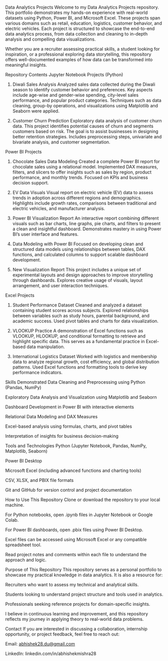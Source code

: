 Data Analytics Projects
Welcome to my Data Analytics Projects repository. This portfolio demonstrates my hands-on experience with real-world datasets using Python, Power BI, and Microsoft Excel. These projects span various domains such as retail, education, logistics, customer behavior, and electric vehicles. Each project is structured to showcase the end-to-end data analytics process, from data collection and cleaning to in-depth analysis and compelling data visualizations.

Whether you are a recruiter assessing practical skills, a student looking for inspiration, or a professional exploring data storytelling, this repository offers well-documented examples of how data can be transformed into meaningful insights.

Repository Contents
Jupyter Notebook Projects (Python)
1. Diwali Sales Analysis
Analyzed sales data collected during the Diwali season to identify customer behavior and preferences. Key aspects include age-wise and gender-wise spending, city-level sales performance, and popular product categories. Techniques such as data cleaning, group-by operations, and visualizations using Matplotlib and Seaborn were applied.

2. Customer Churn Prediction
Exploratory data analysis of customer churn data. This project identifies potential causes of churn and segments customers based on risk. The goal is to assist businesses in designing better retention strategies. Includes preprocessing steps, univariate and bivariate analysis, and customer segmentation.

Power BI Projects
1. Chocolate Sales Data Modeling
Created a complete Power BI report for chocolate sales using a relational model. Implemented DAX measures, filters, and slicers to offer insights such as sales by region, product performance, and monthly trends. Focused on KPIs and business decision support.

2. EV Data Visuals
Visual report on electric vehicle (EV) data to assess trends in adoption across different regions and demographics. Highlights include growth rates, comparisons between traditional and electric vehicles, and manufacturer analysis.

3. Power BI Visualization Report
An interactive report combining different visuals such as bar charts, line graphs, pie charts, and filters to present a clean and insightful dashboard. Demonstrates mastery in using Power BI’s user interface and features.

4. Data Modeling with Power BI
Focused on developing clean and structured data models using relationships between tables, DAX functions, and calculated columns to support scalable dashboard development.

5. New Visualization Report
This project includes a unique set of experimental layouts and design approaches to improve storytelling through dashboards. Explores creative usage of visuals, layout arrangement, and user interaction techniques.

Excel Projects
1. Student Performance Dataset
Cleaned and analyzed a dataset containing student scores across subjects. Explored relationships between variables such as study hours, parental background, and academic success. Used pivot tables and charts for data visualization.

2. VLOOKUP Practice
A demonstration of Excel functions such as VLOOKUP, HLOOKUP, and conditional formatting to retrieve and highlight specific data. This serves as a fundamental practice in Excel-based data manipulation.

3. International Logistics Dataset
Worked with logistics and membership data to analyze regional growth, cost efficiency, and global distribution patterns. Used Excel functions and formatting tools to derive key performance indicators.

Skills Demonstrated
Data Cleaning and Preprocessing using Python (Pandas, NumPy)

Exploratory Data Analysis and Visualization using Matplotlib and Seaborn

Dashboard Development in Power BI with interactive elements

Relational Data Modeling and DAX Measures

Excel-based analysis using formulas, charts, and pivot tables

Interpretation of insights for business decision-making

Tools and Technologies
Python (Jupyter Notebook, Pandas, NumPy, Matplotlib, Seaborn)

Power BI Desktop

Microsoft Excel (including advanced functions and charting tools)

CSV, XLSX, and PBIX file formats

Git and GitHub for version control and project documentation

How to Use This Repository
Clone or download the repository to your local machine.

For Python notebooks, open .ipynb files in Jupyter Notebook or Google Colab.

For Power BI dashboards, open .pbix files using Power BI Desktop.

Excel files can be accessed using Microsoft Excel or any compatible spreadsheet tool.

Read project notes and comments within each file to understand the approach and logic.

Purpose of This Repository
This repository serves as a personal portfolio to showcase my practical knowledge in data analytics. It is also a resource for:

Recruiters who want to assess my technical and analytical skills.

Students looking to understand project structure and tools used in analytics.

Professionals seeking reference projects for domain-specific insights.

I believe in continuous learning and improvement, and this repository reflects my journey in applying theory to real-world data problems.

Contact
If you are interested in discussing a collaboration, internship opportunity, or project feedback, feel free to reach out:

Email: abhishek28.du@gmail.com

LinkedIn: linkedin.com/in/abhishekmishra28
